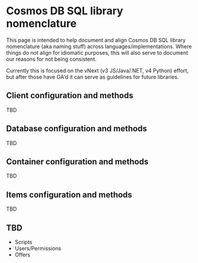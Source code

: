 # Cosmos DB SQL library nomenclature

This page is intended to help document and align Cosmos DB SQL library nomenclature (aka naming stuff) across languages/implementations. Where things do not align for idiomatic purposes, this will also serve to document our reasons for not being consistent.

Currently this is focused on the vNext (v3 JS/Java/.NET, v4 Python) effort, but after those have GA'd it can serve as guidelines for future libraries.

## Client configuration and methods

TBD

## Database configuration and methods

TBD

## Container configuration and methods

TBD

## Items configuration and methods

TBD

## TBD

 - Scripts
 - Users/Permissions
 - Offers

